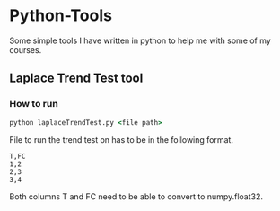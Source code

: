 # Python-Tools
Some simple tools I have written in python to help me with some of my courses.


## Laplace Trend Test tool

### How to run

```cmd
python laplaceTrendTest.py <file path>
```
File to run the trend test on has to be in the following format.
```csv
T,FC
1,2
2,3
3,4
```

Both columns T and FC need to be able to convert to numpy.float32.

